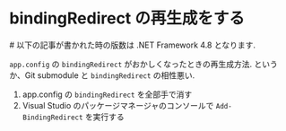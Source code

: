 # bindingRedirect の再生成をする

\# 以下の記事が書かれた時の版数は .NET Framework 4.8 となります.

`app.config` の `bindingRedirect` がおかしくなったときの再生成方法. というか、Git submodule と `bindingRedirect` の相性悪い.

1. app.config の `bindingRedirect` を全部手で消す
2. Visual Studio のパッケージマネージャのコンソールで `Add-BindingRedirect` を実行する
